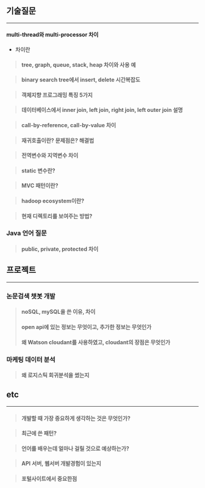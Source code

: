 ## **기술질문**
--------------
#### multi-thread와 multi-processor 차이
+  차이란

> #### tree, graph, queue, stack, heap 차이와 사용 예

> #### binary search tree에서 insert, delete 시간복잡도

> #### 객체지향 프로그래밍 특징 5가지

> #### 데이터베이스에서 inner join, left join, right join, left outer join 설명

> #### call-by-reference, call-by-value 차이

> #### 재귀호출이란? 문제점은? 해결법

> #### 전역변수와 지역변수 차이

> #### static 변수란?

> #### MVC 패턴이란?

> #### hadoop ecosystem이란?

> #### 현재 디렉토리를 보여주는 방법?

### Java 언어 질문
> #### public, private, protected 차이

## **프로젝트**
---------------
### 논문검색 챗봇 개발
> #### noSQL, mySQL을 쓴 이유, 차이
> #### open api에 있는 정보는 무엇이고, 추가한 정보는 무엇인가
> #### 왜 Watson cloudant를 사용하였고, cloudant의 장점은 무엇인가

### 마케팅 데이터 분석
> #### 왜 로지스틱 회귀분석을 썼는지

   
   
## **etc**
----------------
> #### 개발할 때 가장 중요하게 생각하는 것은 무엇인가?

> #### 최근에 쓴 패턴?

> #### 언어를 배우는데 얼마나 걸릴 것으로 예상하는가?

> #### API 서버, 웹서버 개발경험이 있는지

> #### 포털사이트에서 중요한점

